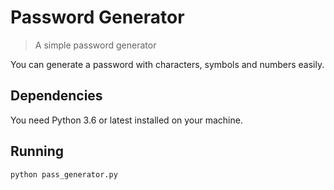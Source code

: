 # Password Generator

> A simple password generator

You can generate a password with characters, symbols and numbers easily.

## Dependencies

You need Python 3.6 or latest installed on your machine.

## Running

```python
python pass_generator.py
```
